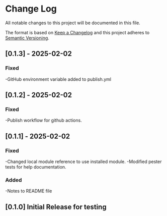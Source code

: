 # Change Log

All notable changes to this project will be documented in this file.

The format is based on [Keep a Changelog](http://keepachangelog.com/)
and this project adheres to [Semantic Versioning](http://semver.org/).

## [0.1.3] - 2025-02-02

### Fixed
-GitHub environment variable added to publish.yml


## [0.1.2] - 2025-02-02

### Fixed
-Publish workflow for github actions.

## [0.1.1] - 2025-02-02

### Fixed
-Changed local module reference to use installed module.
-Modified pester tests for help documentation.

### Added
-Notes to README file


## [0.1.0] Initial Release for testing

